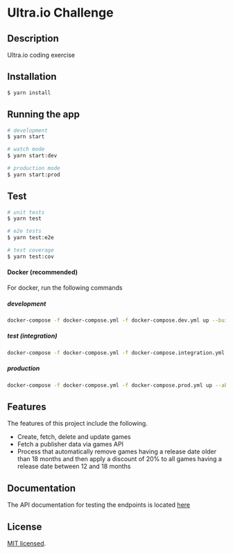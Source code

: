 # Ultra.io Challenge

## Description

Ultra.io coding exercise
## Installation

```bash
$ yarn install
```

## Running the app

```bash
# development
$ yarn start

# watch mode
$ yarn start:dev

# production mode
$ yarn start:prod
```

## Test

```bash
# unit tests
$ yarn test

# e2e tests
$ yarn test:e2e

# test coverage
$ yarn test:cov
```

#### Docker (recommended)
For docker, run the following commands
##### development
```bash
docker-compose -f docker-compose.yml -f docker-compose.dev.yml up --build -d
```
##### test (integration)
```bash
docker-compose -f docker-compose.yml -f docker-compose.integration.yml up --abort-on-container-exit --exit-code-from test
```
##### production
```bash
docker-compose -f docker-compose.yml -f docker-compose.prod.yml up --abort-on-container-exit
```

## Features
The features of this project include the following.

- Create, fetch, delete and update games
- Fetch a publisher data via games API
- Process that automatically remove games having a release date older than 18
  months and then apply a discount of 20% to all games having a release date between 12 and 18 months

## Documentation
The API documentation for testing the endpoints is located <a href="https://documenter.getpostman.com/view/9548350/UzBjso6p">here</a>

## License

[MIT licensed](LICENSE).

